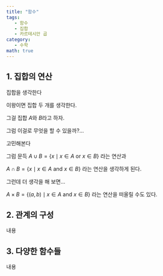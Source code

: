 ```yaml
---
title: "함수"
tags:
   - 함수
   - 집합
   - 카르테시안 곱
category: 
   - 수학 
math: true
---
```


## 1. 집합의 연산

집합을 생각한다

이왕이면 집합 두 개를 생각한다. 

그걸 집합 $A$와 $B$라고 하자. 

그럼 이걸로 무엇을 할 수 있을까?...

고민해본다

그럼 문득 $A \cup B = \{ x \mid x \in A  \text{ or } x \in B \}$ 라는 연산과 

$A \cap B = \{ x \mid x \in A  \text{ and } x \in B \}$ 라는 연산을 생각하게 된다.

그런데 더 생각을 해 보면...

$A \times B = \{ (a,b) \mid x \in A  \text{ and } x \in B \}$ 라는 연산을 떠올릴 수도 있다. 

## 2. 관계의 구성
내용

## 3. 다양한 함수들

내용 

